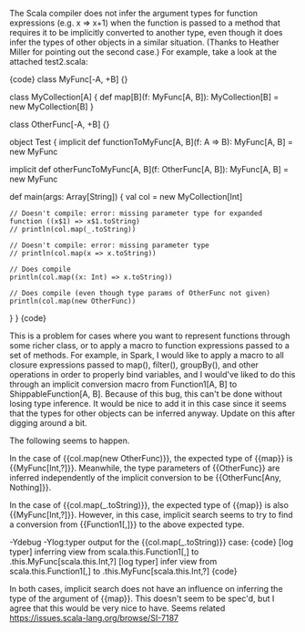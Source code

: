 The Scala compiler does not infer the argument types for function expressions (e.g. x => x+1) when the function is passed to a method that requires it to be implicitly converted to another type, even though it does infer the types of other objects in a similar situation. (Thanks to Heather Miller for pointing out the second case.) For example, take a look at the attached test2.scala:

{code}
class MyFunc[-A, +B] {}

class MyCollection[A] {
  def map[B](f: MyFunc[A, B]): MyCollection[B] = new MyCollection[B]
}

class OtherFunc[-A, +B] {}

object Test {
  implicit def functionToMyFunc[A, B](f: A => B): MyFunc[A, B] = new MyFunc

  implicit def otherFuncToMyFunc[A, B](f: OtherFunc[A, B]): MyFunc[A, B] = new MyFunc

  def main(args: Array[String]) {
    val col = new MyCollection[Int]

    // Doesn't compile: error: missing parameter type for expanded function ((x$1) => x$1.toString)
    // println(col.map(_.toString)) 

    // Doesn't compile: error: missing parameter type
    // println(col.map(x => x.toString))

    // Does compile
    println(col.map((x: Int) => x.toString))
    
    // Does compile (even though type params of OtherFunc not given)
    println(col.map(new OtherFunc))
  }
}
{code}

This is a problem for cases where you want to represent functions through some richer class, or to apply a macro to function expressions passed to a set of methods. For example, in Spark, I would like to apply a macro to all closure expressions passed to map(), filter(), groupBy(), and other operations in order to properly bind variables, and I would've liked to do this through an implicit conversion macro from Function1[A, B] to ShippableFunction[A, B]. Because of this bug, this can't be done without losing type inference. It would be nice to add it in this case since it seems that the types for other objects can be inferred anyway.
Update on this after digging around a bit.

The following seems to happen. 

In the case of {{col.map(new OtherFunc)}}, the expected type of {{map}} is {{MyFunc[Int,?\]}}. Meanwhile, the type parameters of {{OtherFunc}} are inferred independently of the implicit conversion to be {{OtherFunc[Any, Nothing\]}}.

In the case of {{col.map(_.toString)}}, the expected type of {{map}} is also {{MyFunc[Int,?\]}}.
However, in this case, implicit search seems to try to find a conversion from {{Function1[<error>,<error>\]}} to the above expected type.

-Ydebug -Ylog:typer output for the {{col.map(_.toString)}} case:
{code}
[log typer] inferring view from scala.this.Function1[<error>,<error>] to <empty>.this.MyFunc[scala.this.Int,?]
[log typer] infer view from scala.this.Function1[<error>,<error>] to <empty>.this.MyFunc[scala.this.Int,?]
{code}

In both cases, implicit search does not have an influence on inferring the type of the argument of {{map}}. This doesn't seem to be spec'd, but I agree that this would be very nice to have.
Seems related https://issues.scala-lang.org/browse/SI-7187
